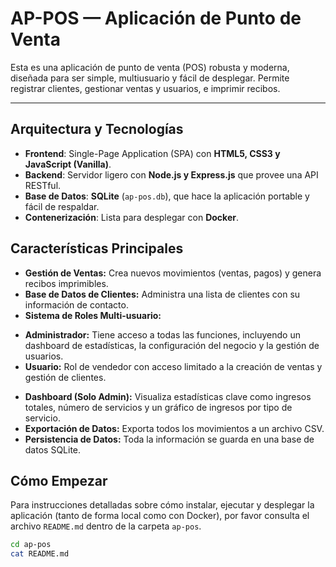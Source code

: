 # AP-POS — Aplicación de Punto de Venta

Esta es una aplicación de punto de venta (POS) robusta y moderna, diseñada para ser simple, multiusuario y fácil de desplegar. Permite registrar clientes, gestionar ventas y usuarios, e imprimir recibos.

---

## Arquitectura y Tecnologías

*   **Frontend**: Single-Page Application (SPA) con **HTML5, CSS3 y JavaScript (Vanilla)**.
*   **Backend**: Servidor ligero con **Node.js y Express.js** que provee una API RESTful.
*   **Base de Datos**: **SQLite** (`ap-pos.db`), que hace la aplicación portable y fácil de respaldar.
*   **Contenerización**: Lista para desplegar con **Docker**.

## Características Principales

*   **Gestión de Ventas:** Crea nuevos movimientos (ventas, pagos) y genera recibos imprimibles.
*   **Base de Datos de Clientes:** Administra una lista de clientes con su información de contacto.
*   **Sistema de Roles Multi-usuario:**
  - **Administrador:** Tiene acceso a todas las funciones, incluyendo un dashboard de estadísticas, la configuración del negocio y la gestión de usuarios.
  - **Usuario:** Rol de vendedor con acceso limitado a la creación de ventas y gestión de clientes.
*   **Dashboard (Solo Admin):** Visualiza estadísticas clave como ingresos totales, número de servicios y un gráfico de ingresos por tipo de servicio.
*   **Exportación de Datos:** Exporta todos los movimientos a un archivo CSV.
*   **Persistencia de Datos:** Toda la información se guarda en una base de datos SQLite.

## Cómo Empezar

Para instrucciones detalladas sobre cómo instalar, ejecutar y desplegar la aplicación (tanto de forma local como con Docker), por favor consulta el archivo `README.md` dentro de la carpeta `ap-pos`.

```bash
cd ap-pos
cat README.md
```
